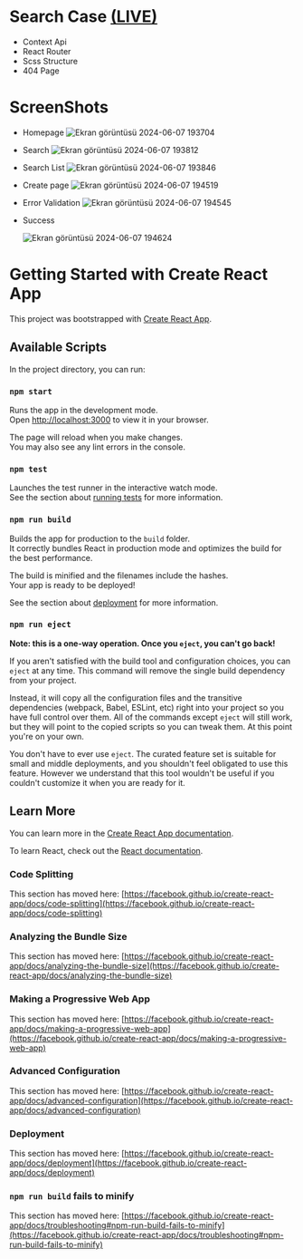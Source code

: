 # Search Case [(LIVE)](https://burhan-saglanmak-searchcase.netlify.app/)
- Context Api
- React Router
- Scss Structure
- 404 Page
  
# ScreenShots
  - Homepage
    ![Ekran görüntüsü 2024-06-07 193704](https://github.com/BurhanSaglanmak/SearchCase/assets/104764065/eb4cd890-b5ad-4b8e-9a3f-f84c99c42ec6)

  - Search
    ![Ekran görüntüsü 2024-06-07 193812](https://github.com/BurhanSaglanmak/SearchCase/assets/104764065/aa029df7-1c62-467a-a074-08b06f9ccea3)

  - Search List
    ![Ekran görüntüsü 2024-06-07 193846](https://github.com/BurhanSaglanmak/SearchCase/assets/104764065/219d3f58-1b88-47dc-8359-e62542c02c71)

  - Create page
    ![Ekran görüntüsü 2024-06-07 194519](https://github.com/BurhanSaglanmak/SearchCase/assets/104764065/0a3530bf-fd27-4dec-a32f-b4ccc35720f3)

  - Error Validation
    ![Ekran görüntüsü 2024-06-07 194545](https://github.com/BurhanSaglanmak/SearchCase/assets/104764065/92e76da0-50c7-4ee5-8703-79cc2008017d)

  - Success
    
    ![Ekran görüntüsü 2024-06-07 194624](https://github.com/BurhanSaglanmak/SearchCase/assets/104764065/132364af-1223-4628-88b1-39ffc3aadeba)


# Getting Started with Create React App

This project was bootstrapped with [Create React App](https://github.com/facebook/create-react-app).

## Available Scripts

In the project directory, you can run:

### `npm start`

Runs the app in the development mode.\
Open [http://localhost:3000](http://localhost:3000) to view it in your browser.

The page will reload when you make changes.\
You may also see any lint errors in the console.

### `npm test`

Launches the test runner in the interactive watch mode.\
See the section about [running tests](https://facebook.github.io/create-react-app/docs/running-tests) for more information.

### `npm run build`

Builds the app for production to the `build` folder.\
It correctly bundles React in production mode and optimizes the build for the best performance.

The build is minified and the filenames include the hashes.\
Your app is ready to be deployed!

See the section about [deployment](https://facebook.github.io/create-react-app/docs/deployment) for more information.

### `npm run eject`

**Note: this is a one-way operation. Once you `eject`, you can't go back!**

If you aren't satisfied with the build tool and configuration choices, you can `eject` at any time. This command will remove the single build dependency from your project.

Instead, it will copy all the configuration files and the transitive dependencies (webpack, Babel, ESLint, etc) right into your project so you have full control over them. All of the commands except `eject` will still work, but they will point to the copied scripts so you can tweak them. At this point you're on your own.

You don't have to ever use `eject`. The curated feature set is suitable for small and middle deployments, and you shouldn't feel obligated to use this feature. However we understand that this tool wouldn't be useful if you couldn't customize it when you are ready for it.

## Learn More

You can learn more in the [Create React App documentation](https://facebook.github.io/create-react-app/docs/getting-started).

To learn React, check out the [React documentation](https://reactjs.org/).

### Code Splitting

This section has moved here: [https://facebook.github.io/create-react-app/docs/code-splitting](https://facebook.github.io/create-react-app/docs/code-splitting)

### Analyzing the Bundle Size

This section has moved here: [https://facebook.github.io/create-react-app/docs/analyzing-the-bundle-size](https://facebook.github.io/create-react-app/docs/analyzing-the-bundle-size)

### Making a Progressive Web App

This section has moved here: [https://facebook.github.io/create-react-app/docs/making-a-progressive-web-app](https://facebook.github.io/create-react-app/docs/making-a-progressive-web-app)

### Advanced Configuration

This section has moved here: [https://facebook.github.io/create-react-app/docs/advanced-configuration](https://facebook.github.io/create-react-app/docs/advanced-configuration)

### Deployment

This section has moved here: [https://facebook.github.io/create-react-app/docs/deployment](https://facebook.github.io/create-react-app/docs/deployment)

### `npm run build` fails to minify

This section has moved here: [https://facebook.github.io/create-react-app/docs/troubleshooting#npm-run-build-fails-to-minify](https://facebook.github.io/create-react-app/docs/troubleshooting#npm-run-build-fails-to-minify)

